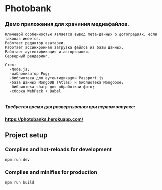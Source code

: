 # Photobank


 ### Демо приложения для храниния медиафайлов.


```
Ключевой особенностью является вывод meta-данных о фотографиях, если таковая имеется.
Работает редактор аватарки.
Работает ассинхронная загрузка файлов из базы данных.
Работает аутентификация и авторизация.
Серверный рендеринг.

Стек:
  -Node.js;
  -шаблонизатор Pug;
  -библиотека для аутентификации Passport.js
  -база данных MongoDB (Atlas) и библиотека Mongoose;
  -библиотека sharp для обработкаи фото;
  -сборка WebPack + Babel
 
```



##### Требуется время для развертывания при первом запуске:

#### https://photobanks.herokuapp.com/

## Project setup

### Compiles and hot-reloads for development
```
npm run dev
```

### Compiles and minifies for production
```
npm run build
```

